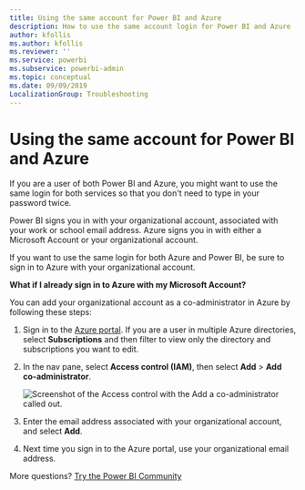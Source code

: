 ```yaml
---
title: Using the same account for Power BI and Azure
description: How to use the same account login for Power BI and Azure
author: kfollis
ms.author: kfollis
ms.reviewer: ''
ms.service: powerbi
ms.subservice: powerbi-admin
ms.topic: conceptual
ms.date: 09/09/2019
LocalizationGroup: Troubleshooting
---
```


# Using the same account for Power BI and Azure

If you are a user of both Power BI and Azure, you might want to use the same login for both services so that you don't need to type in your password twice.

Power BI signs you in with your organizational account, associated with your work or school email address.  Azure signs you in with either a Microsoft Account or your organizational account.

If you want to use the same login for both Azure and Power BI, be sure to sign in to Azure with your organizational account.

**What if I already sign in to Azure with my Microsoft Account?**

You can add your organizational account as a co-administrator in Azure by following these steps:

1. Sign in to the [Azure portal](https://portal.azure.com/). If you are a user in multiple Azure directories, select **Subscriptions** and then filter to view only the directory and subscriptions you want to edit.

1. In the nav pane, select **Access control (IAM)**, then select **Add** \> **Add co-administrator**.

    ![Screenshot of the Access control with the Add a co-administrator called out.](media/service-admin-how-to-use-the-same-account-as-azure/add-co-administrator.png)

1. Enter the email address associated with your organizational account, and select **Add**.

1. Next time you sign in to the Azure portal, use your organizational email address.

More questions? [Try the Power BI Community](https://community.powerbi.com/)
